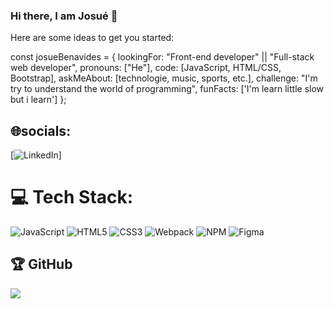 ### Hi there, I am Josué 👋


Here are some ideas to get you started:

const josueBenavides = {
  lookingFor: "Front-end developer" || "Full-stack web developer",
  pronouns: ["He"],
  code: [JavaScript, HTML/CSS, Bootstrap],
  askMeAbout: [technologie, music, sports, etc.],
  challenge: "I'm try to understand the world of programming",
  funFacts: ['I'm learn little slow but i learn']
};

## 🌐socials:

[![LinkedIn](https://img.shields.io/badge/LinkedIn-%230077B5.svg?logo=linkedin&logoColor=white)]

# 💻 Tech Stack: 

![JavaScript](https://img.shields.io/badge/javascript-%23323330.svg?style=for-the-badge&logo=javascript&logoColor=%23F7DF1E) ![HTML5](https://img.shields.io/badge/html5-%23E34F26.svg?style=for-the-badge&logo=html5&logoColor=white) ![CSS3](https://img.shields.io/badge/css3-%231572B6.svg?style=for-the-badge&logo=css3&logoColor=white) ![Webpack](https://img.shields.io/badge/webpack-%238DD6F9.svg?style=for-the-badge&logo=webpack&logoColor=black) ![NPM](https://img.shields.io/badge/NPM-%23000000.svg?style=for-the-badge&logo=npm&logoColor=white) ![Figma](https://img.shields.io/badge/figma-%23F24E1E.svg?style=for-the-badge&logo=figma&logoColor=white)

## 🏆 GitHub 

![](https://github-profile-trophy.vercel.app/?username=andym80&theme=discord&no-frame=false&no-bg=true&margin-w=4)
